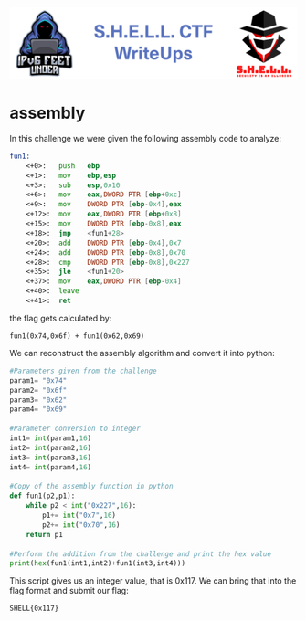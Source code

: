 ![S.H.E.L.L.CTF](../../banner.png)

# assembly

In this challenge we were given the following assembly code to analyze:
```asm
fun1:
	<+0>:	push   ebp
	<+1>:	mov    ebp,esp
	<+3>:	sub    esp,0x10
	<+6>:	mov    eax,DWORD PTR [ebp+0xc]
	<+9>:	mov    DWORD PTR [ebp-0x4],eax
	<+12>:	mov    eax,DWORD PTR [ebp+0x8]
	<+15>:	mov    DWORD PTR [ebp-0x8],eax
	<+18>:	jmp    <fun1+28>
	<+20>:	add    DWORD PTR [ebp-0x4],0x7
	<+24>:	add    DWORD PTR [ebp-0x8],0x70
	<+28>:	cmp    DWORD PTR [ebp-0x8],0x227
	<+35>:	jle    <fun1+20>
	<+37>:	mov    eax,DWORD PTR [ebp-0x4]
	<+40>:	leave  
	<+41>:	ret  
```
the flag gets calculated by:
```
fun1(0x74,0x6f) + fun1(0x62,0x69) 
```
We can reconstruct the assembly algorithm and convert it into python:
```python
#Parameters given from the challenge
param1= "0x74"
param2= "0x6f"
param3= "0x62"
param4= "0x69"

#Parameter conversion to integer
int1= int(param1,16)
int2= int(param2,16)
int3= int(param3,16)
int4= int(param4,16)

#Copy of the assembly function in python
def fun1(p2,p1):
	while p2 < int("0x227",16):
		p1+= int("0x7",16)
		p2+= int("0x70",16)
	return p1

#Perform the addition from the challenge and print the hex value
print(hex(fun1(int1,int2)+fun1(int3,int4)))
```
This script gives us an integer value, that is 0x117.
We can bring that into the flag format and submit our flag:
```
SHELL{0x117}
```
